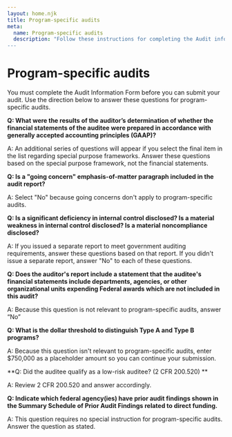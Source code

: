 ```yaml
---
layout: home.njk
title: Program-specific audits
meta:
  name: Program-specific audits
  description: "Follow these instructions for completing the Audit information form for program-specific audits.
---
```


# Program-specific audits

You must complete the Audit Information Form before you can submit your audit. Use the direction below to answer these questions for program-specific audits.

**Q: What were the results of the auditor’s determination of whether the financial statements of the auditee were prepared in accordance with generally accepted accounting principles (GAAP)?**

A: An additional series of questions will appear if you select the final item in the list regarding special purpose frameworks. Answer these questions based on the special purpose framework, not the financial statements.

**Q: Is a "going concern" emphasis-of-matter paragraph included in the audit report?**

A: Select "No" because going concerns don't apply to program-specific audits.

**Q: Is a significant deficiency in internal control disclosed? Is a material weakness in internal control disclosed? Is a material noncompliance disclosed?**

A: If you issued a separate report to meet government auditing requirements, answer these questions based on that report. If you didn't issue a separate report, answer "No" to each of these questions.

**Q: Does the auditor's report include a statement that the auditee's financial statements include departments, agencies, or other organizational units expending Federal awards which are not included in this audit?**

A: Because this question is not relevant to program-specific audits, answer “No”

**Q: What is the dollar threshold to distinguish Type A and Type B programs?**

A: Because this question isn't relevant to program-specific audits, enter $750,000 as a placeholder amount so you can continue your submission.

**Q: Did the auditee qualify as a low-risk auditee? (2 CFR 200.520) **

A: Review 2 CFR 200.520 and answer accordingly.

**Q: Indicate which federal agency(ies) have prior audit findings shown in the Summary Schedule of Prior Audit Findings related to direct funding.**

A: This question requires no special instruction for program-specific audits. Answer the question as stated.